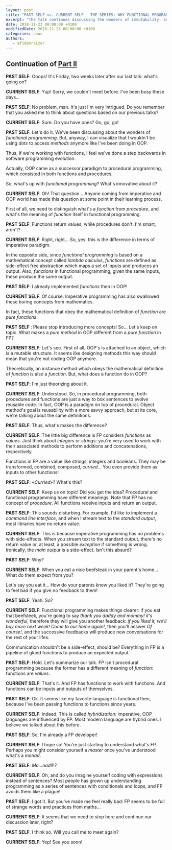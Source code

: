 ```yaml
---
layout: post
title: "PAST SELF vs. CURRENT SELF - THE SERIES: WHY FUNCTIONAL PROGRAMMING OVER OOP (PART III)"
excerpt: "The talk continues discussing the wonders of immutability, and some other concepts"
date: 2018-11-23 00:00:00 +0100
modifiedDate: 2018-11-23 00:00:00 +0100
categories: news
authors: 
   - mfidemraizer
---
```



## Continuation of [Part II](/news/2018/11/04/past-self-vs-current-self-the-series-why-functional-programming-over-oop-part-ii)

**PAST SELF**: Ooops! It's Friday, two weeks later after our last talk: what's going on?

**CURRENT SELF**: Yup! Sorry, we couldn't meet before. I've been busy these days...

**PAST SELF**: No problem, man. It's just I'm very intrigued. Do you remember that you asked me to think about questions based on our previous talks? 

**CURRENT SELF**: Sure. Do you have ones? Go, go, go!

**PAST SELF**: Let's do it. We've been discussing about the wonders of *functional programming*. But, anyway, I can visualize that I wouldn't be using *dots* to access *methods* anymore like I've been doing in OOP. 

Thus, if we're working with functions, I feel we've done a step backwards in software programming evolution.

Actually, OOP came as a successor paradigm to procedural programming, which consisted in both functions and procedures. 

So, what's up with *functional programming*? What's innovative about it?

**CURRENT SELF**: Oh! That question... Anyone coming from imperative and OOP world has made this question at some point in their learning process. 

First of all, we need to distinguish what's a *function* from *procedure*, and what's the meaning of *function* itself in functional programming.

**PAST SELF**: Functions return values, while procedures don't. I'm smart, aren't?

**CURRENT SELF**: Right, right... So, yes: this is the difference in terms of imperative paradigm. 

In the opposite side, since *functional programming* is based on a mathematical concept called *lambda calculus*, *functions* are defined as side-effect free abstraction which maps a set of inputs and produces an output. Also, *functions* in functional programming, given the same inputs, these produce the same output.


**PAST SELF**: I already implemented *functions* then in OOP!

**CURRENT SELF**: Of course. Imperative programming has also swallowed these boring concepts from mathematics.

In fact, these functions that obey the mathematical definition of *function* are *pure functions*.

**PAST SELF** : Please stop introducing more concepts! So... Let's keep on topic. What makes a *pure method* in OOP different from a *pure function* in FP?

**CURRENT SELF**: Let's see. First of all, OOP's is attached to an object, which is a mutable structure. It seems like designing methods this way should mean that you're not coding OOP anymore. 

Theoretically, an instance method which obeys the mathematical definition of *function* is also a *function*. But, what does a function do in OOP?

**PAST SELF**: I'm just theorizing about it.

**CURRENT SELF**: Understood. So, in procedural programming, both procedures and functions are just a way to box sentences to evolve reusable code. In fact, OOP is a paradigm on top of procedural. Object method's goal is reusability with a more savvy approach, but at its core, we're talking about the same definitions.

**PAST SELF**: Thus, what's makes the difference?

**CURRENT SELF**: The little big difference is FP considers *functions* as *values*. Just think about *integers* or *strings*: you're very used to work with their associated methods to perform additions and concatenations, respectively.

Functions in FP are a value like strings, integers and booleans. They may be transformed, combined, composed, *curried*... You even provide them as inputs to other functions!

**PAST SELF**: «*Curried*»? What's this?

**CURRENT SELF**: Keep us on topic! Did you get the idea? Procedural and functional programming have different meanings. Note that FP has no concept of *procedure*. All functions receive inputs and return an output. 

**PAST SELF**: This sounds disturbing. For example, I'd like to implement a *command line interface*, and when I stream text to the *standard output*, most libraries have no return value. 

**CURRENT SELF**: This is because imperative programming has no problems with side-effects. When you stream text to the standard output, there's no return value or, at least, a possible *exception* if something is wrong. Ironically, the *main output* is a side-effect. Isn't this absurd?

**PAST SELF**: Why?

**CURRENT SELF**: When you eat a nice beefsteak in your parent's home... What do them expect from you?

Let's say you eat it... How do your parents know you liked it? They're going to feel bad if you give no feedback to them!

**PAST SELF**: Yeah. So?

**CURRENT SELF**: Functional programming makes things clearer: if you eat that beefsteek, you're going to say *thank you daddy and mommy! it's wonderful*, therefore they will give you another feedback: *if you liked it, we'll buy more next week! Come to our home again!*, then you'll answer *Of course!*, and the successive feedbacks will produce new conversations for the rest of your lifes. 

Communication shouldn't be a side-effect, should be? Everything in FP is a pipeline of glued functions to produce an  expected output.

**PAST SELF**: Hold. Let's summarize our talk. FP isn't procedural programming because the former has a different meaning of *function*: functions are *values*. 

**CURRENT SELF**: That's it. And FP has functions to work with functions. And functions can be inputs and outputs of themselves. 

**PAST SELF**: Ok. It seems like my favorite language is functional then, because I've been passing functions to functions since years.

**CURRENT SELF**: Indeed. This is called *hybridization*: imperative, OOP languages are influenced by FP. Most modern language are hybrid ones. I believe we talked about this before.

**PAST SELF**: So, I'm already a FP developer!

**CURRENT SELF**: I hope so! You're just starting to understand what's FP. Perhaps you might consider yourself a *master* once you've understood what's a *monad*.

**PAST SELF**: *Mo...nad*!!!? 

**CURRENT SELF**: Oh, and do you imagine yourself coding with expressions instead of sentences? Most people has grown up understanding programming as a series of sentences with conditionals and loops, and FP avoids them like a plague!

**PAST SELF**: I got it. But you've made me feel really bad: FP seems to be full of strange words and practices from maths...

**CURRENT SELF**: It seems that we need to stop here and continue our discussion later, right?

**PAST SELF**: I think so. Will you call me to meet again?

**CURRENT SELF**: Yep! See you soon!

